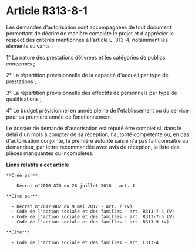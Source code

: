 # Article R313-8-1

Les demandes d'autorisation sont accompagnées de tout document permettant de décrire de manière complète le projet et
d'apprécier le respect des critères mentionnés à l'article L. 313-4, notamment les éléments suivants : 

1° La nature des prestations délivrées et les catégories de publics concernés ; 

2° La répartition prévisionnelle de la capacité d'accueil par type de prestations ; 

3° La répartition prévisionnelle des effectifs de personnels par type de qualifications ; 

4° Le budget prévisionnel en année pleine de l'établissement ou du service pour sa première année de fonctionnement. 

Le dossier de demande d'autorisation est réputé être complet si, dans le délai d'un mois à compter de sa réception,
l'autorité compétente ou, en cas d'autorisation conjointe, la première autorité saisie n'a pas fait connaître au demandeur,
par lettre recommandée avec avis de réception, la liste des pièces manquantes ou incomplètes.

**Liens relatifs à cet article**

	**Créé par**:

	  - Décret n°2010-870 du 26 juillet 2010 - art. 1

	**Cité par**:

	  - Décret n°2017-882 du 9 mai 2017 - art. 7 (V)
	  - Code de l'action sociale et des familles - art. R313-7-4 (V)
	  - Code de l'action sociale et des familles - art. R313-7-5 (V)
	  - Code de l'action sociale et des familles - art. R313-9 (V)

	**Cite**:

	  - Code de l'action sociale et des familles - art. L313-4

